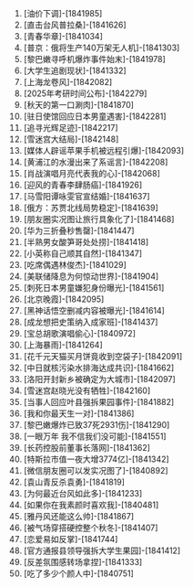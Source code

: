 
1. [油价下调]-[1841985]
1. [直击台风普拉桑]-[1841626]
1. [青春华章]-[1841034]
1. [普京：俄将生产140万架无人机]-[1841303]
1. [黎巴嫩寻呼机爆炸事件始末]-[1841978]
1. [大学生追剧现状]-[1841332]
1. [上海龙卷风]-[1842082]
1. [2025年考研时间公布]-[1842279]
1. [秋天的第一口涮肉]-[1841870]
1. [驻日使馆回应日本男童遇害]-[1842281]
1. [追寻光辉足迹]-[1842217]
1. [雪迷宫大结局]-[1842148]
1. [媒体人辟谣苹果手机被远程引爆]-[1842093]
1. [黄浦江的水漫出来了系谣言]-[1842208]
1. [肖战演唱月亮代表我的心]-[1842068]
1. [迎风的青春李肆肠癌]-[1841926]
1. [马雪阳谭咏雯官宣结婚]-[1841637]
1. [俄方：苏贾北线局势稳定]-[1841639]
1. [朋友圈实况图让旅行具象化了]-[1841468]
1. [华为三折叠秒售罄]-[1841447]
1. [半熟男女酸笋哥处处捞]-[1841418]
1. [小英称自己顺其自然]-[1841347]
1. [吃席偶遇林俊杰]-[1841029]
1. [美联储降息为何惊动世界]-[1841904]
1. [刺死日本男童嫌犯身份曝光]-[1841561]
1. [北京晚霞]-[1842095]
1. [黑神话悟空删减内容被曝光]-[1841614]
1. [成龙想把史策纳入成家班]-[1841437]
1. [宝总胡歌演唱偷心]-[1840972]
1. [上海暴雨]-[1841264]
1. [花千元天猫买月饼竟收到空袋子]-[1842091]
1. [中日就核污染水排海达成共识]-[1841662]
1. [洛阳开封新乡被确定为大城市]-[1842097]
1. [雪迷宫赵晓光没有牺牲]-[1842160]
1. [当事人回应叶县强拆果园事件]-[1841882]
1. [我和你最天生一对]-[1841386]
1. [黎巴嫩爆炸已致37死2931伤]-[1841290]
1. [一眼万年 我不信我们没可能]-[1841551]
1. [长药控股前董事长落网]-[1841362]
1. [特斯拉市值一夜大增3774亿]-[1841342]
1. [微信朋友圈可以发实况图了]-[1840892]
1. [袁山青反杀袁勇]-[1841819]
1. [为何最近台风如此多]-[1841233]
1. [如果你在我素颜时喜欢我]-[1840481]
1. [雅丹风还能这么帅]-[1841867]
1. [被气场穿搭硬控整个秋冬]-[1841407]
1. [恋爱易如反掌]-[1841744]
1. [官方通报县领导强拆大学生果园]-[1841412]
1. [反差氛围感转场拿捏]-[1841333]
1. [吃了多少个颜人中]-[1840751]